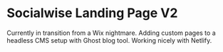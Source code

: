 # Socialwise Landing Page V2

Currently in transition from a Wix nightmare. Adding custom pages to a headless CMS setup with Ghost blog tool. Working nicely with Netlify.
